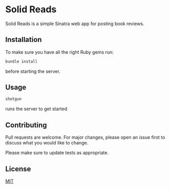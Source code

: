 # Solid Reads

Solid Reads is a simple Sinatra web app for posting book reviews.

## Installation

To make sure you have all the right Ruby gems run:

```bash
bundle install
```
before starting the server.

## Usage
 
```bash
shotgun
```
runs the server to get started

## Contributing
Pull requests are welcome. For major changes, please open an issue first to discuss what you would like to change.

Please make sure to update tests as appropriate.

## License
[MIT](https://choosealicense.com/licenses/mit/)
